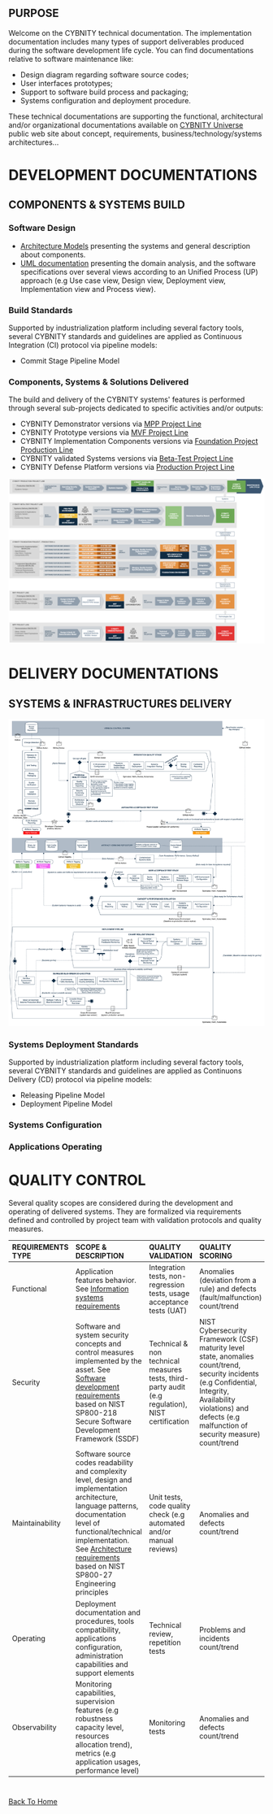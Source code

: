 ## PURPOSE
Welcome on the CYBNITY technical documentation.
The implementation documentation includes many types of support deliverables produced during the software development life cycle.
You can find documentations relative to software maintenance like:
- Design diagram regarding software source codes;
- User interfaces prototypes;
- Support to software build process and packaging;
- Systems configuration and deployment procedure.

These technical documentations are supporting the functional, architectural and/or organizational documentations available on [CYBNITY Universe](https://cybnity.notion.site/CYBNITY-Universe-c707ba2ebc3047c6ad533f18b2e0f9db) public web site about concept, requirements, business/technology/systems architectures...

# DEVELOPMENT DOCUMENTATIONS
## COMPONENTS & SYSTEMS BUILD
### Software Design
- [Architecture Models](architecture/README.md) presenting the systems and general description about components.
- [UML documentation](uml/README.md) presenting the domain analysis, and the software specifications over several views according to an Unified Process (UP) approach (e.g Use case view, Design view, Deployment view, Implementation view and Process view).

### Build Standards
Supported by industrialization platform including several factory tools, several CYBNITY standards and guidelines are applied as Continuous Integration (CI) protocol via pipeline models:
- Commit Stage Pipeline Model

### Components, Systems & Solutions Delivered
The build and delivery of the CYBNITY systems' features is performed through several sub-projects dedicated to specific activities and/or outputs:

- CYBNITY Demonstrator versions via [MPP Project Line](cybnity/mpp-demonstrators)
- CYBNITY Prototype versions via [MVF Project Line](../prototypes-line/README.md)
- CYBNITY Implementation Components versions via [Foundation Project Production Line](../implementations-line/README.md)
- CYBNITY validated Systems versions via [Beta-Test Project Line](../systems-line/README.md)
- CYBNITY Defense Platform versions via [Production Project Line](../production-line/README.md)

![image](uml/implementation/CYBNITY_solution_development_guidance.png)

# DELIVERY DOCUMENTATIONS
## SYSTEMS & INFRASTRUCTURES DELIVERY
![image](CYBNITY_Software_Systems_Production_Chain.png)

### Systems Deployment Standards
Supported by industrialization platform including several factory tools, several CYBNITY standards and guidelines are applied as Continuons Delivery (CD) protocol via pipeline models:
- Releasing Pipeline Model
- Deployment Pipeline Model

### Systems Configuration

### Applications Operating

# QUALITY CONTROL
Several quality scopes are considered during the development and operating of delivered systems.
They are formalized via requirements defined and controlled by project team with validation protocols and quality measures.

| REQUIREMENTS TYPE | SCOPE & DESCRIPTION | QUALITY VALIDATION | QUALITY SCORING |
| :--- | :---| :--- | :-- |
| Functional | Application features behavior. See [Information systems requirements](https://www.notion.so/cybnity/BAI02-01-Information-Systems-Functional-Requirements-7e1a0c857160495c9c4e7a6a072824af) | Integration tests, non-regression tests, usage acceptance tests (UAT) | Anomalies (deviation from a rule) and defects (fault/malfunction) count/trend |
| Security | Software and system security concepts and control measures implemented by the asset. See [Software development requirements](https://www.notion.so/cybnity/20cfa36c18e6458d93026ab77b87671a?v=324438a3426c48a3897e04525908de22) based on NIST SP800-218 Secure Software Development Framework (SSDF) | Technical & non technical measures tests, third-party audit (e.g regulation), NIST certification | NIST Cybersecurity Framework (CSF) maturity level state, anomalies count/trend, security incidents (e.g Confidential, Integrity, Availability violations) and defects (e.g malfunction of security measure) count/trend |
| Maintainability | Software source codes readability and complexity level, design and implementation architecture, language patterns, documentation level of functional/technical implementation. See [Architecture requirements](https://www.notion.so/cybnity/cc16991ccd3f4325a910f44512c6d401?v=3d7746e5e44a4d2cb0466c15a3320ad2) based on NIST SP800-27 Engineering principles | Unit tests, code quality check (e.g automated and/or manual reviews) | Anomalies and defects count/trend |
| Operating | Deployment documentation and procedures, tools compatibility, applications configuration, administration capabilities and support elements | Technical review, repetition tests | Problems and incidents count/trend |
| Observability | Monitoring capabilities, supervision features (e.g robustness capacity level, resources allocation trend), metrics (e.g application usages, performance level) | Monitoring tests | Anomalies and defects count/trend |

#
[Back To Home](../README.md)
